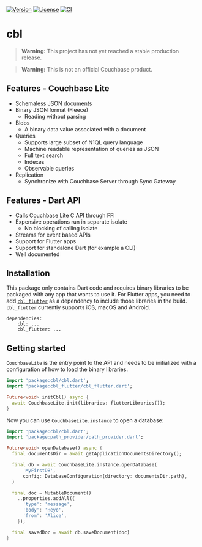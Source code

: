 [![Version](https://badgen.net/pub/v/cbl)](https://pub.dev/packages/cbl)
[![License](https://badgen.net/pub/license/cbl)](https://github.com/cofu-app/cbl-dart/blob/main/packages/cbl/LICENSE)
[![CI](https://github.com/cofu-app/cbl-dart/actions/workflows/ci.yaml/badge.svg)](https://github.com/cofu-app/cbl-dart/actions/workflows/ci.yaml)

# cbl

> **Warning:** This project has not yet reached a stable production release.

> **Warning:** This is not an official Couchbase product.

## Features - Couchbase Lite

- Schemaless JSON documents
- Binary JSON format (Fleece)
  - Reading without parsing
- Blobs
  - A binary data value associated with a document
- Queries
  - Supports large subset of N1QL query language
  - Machine readable representation of queries as JSON
  - Full text search
  - Indexes
  - Observable queries
- Replication
  - Synchronize with Couchbase Server through Sync Gateway

## Features - Dart API

- Calls Couchbase Lite C API through FFI
- Expensive operations run in separate isolate
  - No blocking of calling isolate
- Streams for event based APIs
- Support for Flutter apps
- Support for standalone Dart (for example a CLI)
- Well documented

## Installation

This package only contains Dart code and requires binary libraries to be packaged
with any app that wants to use it. For Flutter apps, you need to add
[`cbl_flutter`](https://pub.dev/packages/cbl_flutter) as a dependency to include
those libraries in the build. `cbl_flutter` currently supports iOS, macOS and Android.

```pubspec
dependencies:
    cbl: ...
    cbl_flutter: ...
```

## Getting started

`CouchbaseLite` is the entry point to the API and needs to be initialized with a
configuration of how to load the binary libraries.

```dart
import 'package:cbl/cbl.dart';
import 'package:cbl_flutter/cbl_flutter.dart';

Future<void> initCbl() async {
  await CouchbaseLite.init(libraries: flutterLibraries());
}
```

Now you can use `CouchbaseLite.instance` to open a database:

```dart
import 'package:cbl/cbl.dart';
import 'package:path_provider/path_provider.dart';

Future<void> openDatabase() async {
  final documentsDir = await getApplicationDocumentsDirectory();

  final db = await CouchbaseLite.instance.openDatabase(
      'MyFirstDB',
      config: DatabaseConfiguration(directory: documentsDir.path),
  )

  final doc = MutableDocument()
    ..properties.addAll({
      'type': 'message',
      'body': 'Heyo',
      'from': 'Alice',
    });

  final savedDoc = await db.saveDocument(doc)
}
```
